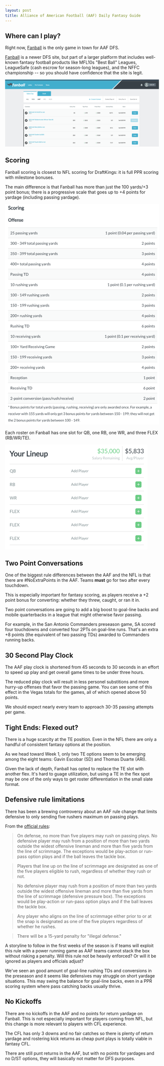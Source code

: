 ```yaml
---
layout: post
title: Alliance of American Football (AAF) Daily Fantasy Guide
---
```


## Where can I play?

Right now, [Fanball](https://www.fanball.com/lobby/salary-cap?sport=AAF) is the only game in town for AAF DFS.

[Fanball](https://www.fanball.com/lobby/salary-cap?sport=AAF) is a newer DFS site, but part of a larger platform that includes well-known fantasy football products like MFL10s "Best Ball" Leagues, LeagueSafe (cash escrow for season-long leagues), and the NFFC championship -- so you should have confidence that the site is legit.

![Fanball AAF Lobby](/images/fanball-lobby.png)

## Scoring

Fanball scoring is closest to NFL scoring for DraftKings: it is full PPR scoring with milestone bonuses.

The main difference is that Fanball has more than just the 100 yards/+3 point bonus; there is a progressive scale that goes up to +4 points for yardage (including passing yardage).

![Fanball Scoring](/images/fanball-scoring.png)

Each roster on Fanball has one slot for QB, one RB, one WR, and three FLEX (RB/WR/TE).

![Fanball Lineup](/images/fanball-lineup.png)

## Two Point Conversations

One of the biggest rule differences between the AAF and the NFL is that there are #NoExtraPoints in the AAF. Teams **must** go for two after every touchdown.

This is especially important for fantasy scoring, as players receive a +2 point bonus for converting: whether they threw, caught, or ran it in.

Two point conversations are going to add a big boost to goal-line backs and mobile quarterbacks in a league that might otherwise favor passing.

For example, in the San Antonio Commanders preseason game, SA scored four touchdowns and converted four 2PTs on goal-line runs. That's an extra +8 points (the equivalent of two passing TDs) awarded to Commanders running backs.

## 30 Second Play Clock

The AAF play clock is shortened from 45 seconds to 30 seconds in an effort to speed up play and get overall game times to be under three hours.

The reduced play clock will result in less personel substitions and more hurry-up offenses that favor the passing game. You can see some of this effect in the Vegas totals for the games, all of which opened above 50 points.

We should expect nearly every team to approach 30-35 passing attempts per game.

## Tight Ends: Flexed out?

There is a huge scarcity at the TE position. Even in the NFL there are only a handful of consistent fantasy options at the position.

As we head toward Week 1, only two TE options seem to be emerging among the eight teams: Gavin Escobar (SD) and Thomas Duarte (ARI).

Given the lack of depth, Fanball has opted to replace the TE slot with another flex. It's hard to guage utilization, but using a TE in the flex spot may be one of the only ways to get roster differentiation in the small slate format.

## Defensive rule limitations

There has been a brewing controversy about an AAF rule change that limits defensive to only sending five rushers maximum on passing plays.

From the [official rules](https://aaf.com/notable-rule-differences-for-the-alliances-inaugural):

> On defense, no more than five players may rush on passing plays. No defensive player may rush from a position of more than two yards outside the widest offensive lineman and more than five yards from the line of scrimmage. The exceptions would be play-action or run-pass option plays and if the ball leaves the tackle box.

> Players that line up on the line of scrimmage are designated as one of the five players eligible to rush, regardless of whether they rush or not.

> No defensive player may rush from a position of more than two yards outside the widest offensive lineman and more than five yards from the line of scrimmage (defensive pressure box). The exceptions would be play-action or run-pass option plays and if the ball leaves the tackle box.

> Any player who aligns on the line of scrimmage either prior to or at the snap is designated as one of the five players regardless of whether he rushes.

> There will be a 15-yard penalty for "illegal defense."

A storyline to follow in the first weeks of the season is if teams will exploit this rule with a power running game as AAF teams cannot stack the box without risking a penalty. Will this rule not be heavily enforced? Or will it be ignored as players and officials adjust?

We've seen an good amount of goal-line rushing TDs and conversions in the preseason and it seems like defensives may struggle on short yardage situations. This may swing the balance for goal-line backs, even in a PPR scoring system where pass catching backs usually thrive.

## No Kickoffs

There are no kickoffs in the AAF and no points for return yardage on Fanball. This is not especially important for players coming from NFL, but this change is more relevant to players with CFL experience.

The CFL has only 3 downs and no fair catches so there is plenty of return yardage and rostering kick returns as cheap punt plays is totally viable in fantasy CFL.

There are still punt returns in the AAF, but with no points for yardages and no D/ST options, they will basically not matter for DFS purposes.
